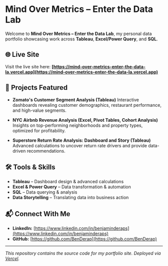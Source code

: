# Mind Over Metrics – Enter the Data Lab

Welcome to **Mind Over Metrics – Enter the Data Lab**, my personal data portfolio showcasing work across **Tableau**, **Excel/Power Query**, and **SQL**.

## 🌐 Live Site
Visit the live site here: 
**[https://mind-over-metrics-enter-the-data-la.vercel.app](https://mind-over-metrics-enter-the-data-la.vercel.app)**

## 📂 Projects Featured
- **Zomato's Customer Segment Analysis (Tableau)** 
  Interactive dashboards revealing customer demographics, restaurant performance, and high-value segments.

- **NYC Airbnb Revenue Analysis (Excel, Pivot Tables, Cohort Analysis)** 
  Insights on top-performing neighborhoods and property types, optimized for profitability.

- **Superstore Return Rate Analysis: Dashboard and Story (Tableau)** 
  Advanced calculations to uncover return rate drivers and provide data-driven recommendations.

## 🛠️ Tools & Skills
- **Tableau** – Dashboard design & advanced calculations 
- **Excel & Power Query** – Data transformation & automation 
- **SQL** – Data querying & analysis 
- **Data Storytelling** – Translating data into business action 

## 📬 Connect With Me
- **LinkedIn:** [https://www.linkedin.com/in/benjaminderaps](https://www.linkedin.com/in/benjaminderaps) 
- **GitHub:** [https://github.com/BenDerap](https://github.com/BenDerap)

---

*This repository contains the source code for my portfolio site. Deployed via [Vercel](https://vercel.com/).*

 
